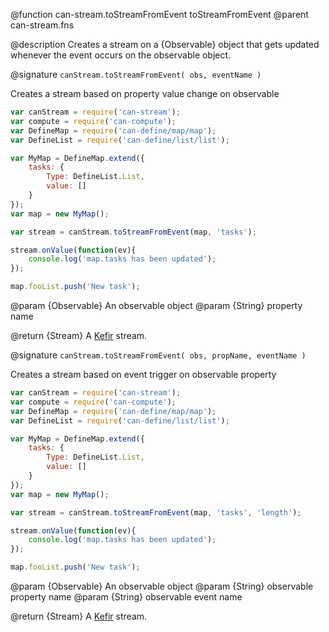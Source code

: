 @function can-stream.toStreamFromEvent toStreamFromEvent
@parent can-stream.fns


@description Creates a stream on a {Observable} object that gets updated whenever the event occurs on the observable object.

@signature `canStream.toStreamFromEvent( obs, eventName )`

  Creates a stream based on property value change on observable

  ```js
  var canStream = require('can-stream');
  var compute = require('can-compute');
  var DefineMap = require('can-define/map/map');
  var DefineList = require('can-define/list/list');

  var MyMap = DefineMap.extend({
      tasks: {
          Type: DefineList.List,
          value: []
      }
  });
  var map = new MyMap();

  var stream = canStream.toStreamFromEvent(map, 'tasks');

  stream.onValue(function(ev){
      console.log('map.tasks has been updated');
  });

  map.fooList.push('New task');
  ```

  @param {Observable} An observable object
  @param {String} property name

  @return {Stream} A [Kefir](https://rpominov.github.io/kefir/) stream.


@signature `canStream.toStreamFromEvent( obs, propName, eventName )`

  Creates a stream based on event trigger on observable property

  ```js
  var canStream = require('can-stream');
  var compute = require('can-compute');
  var DefineMap = require('can-define/map/map');
  var DefineList = require('can-define/list/list');

  var MyMap = DefineMap.extend({
      tasks: {
          Type: DefineList.List,
          value: []
      }
  });
  var map = new MyMap();

  var stream = canStream.toStreamFromEvent(map, 'tasks', 'length');

  stream.onValue(function(ev){
      console.log('map.tasks has been updated');
  });

  map.fooList.push('New task');
  ```

  @param {Observable} An observable object
  @param {String} observable property name
  @param {String} observable event name

  @return {Stream} A [Kefir](https://rpominov.github.io/kefir/) stream.
